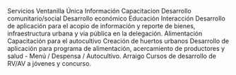 Servicios
Ventanilla Única
Información
Capacitacion
Desarrollo comunitario/social
Desarrollo económico
Educación
Interacción 
  Desarrollo de aplicación para el acopio de información y reporte de bienes, infraestructura urbana y via pública en la delegación.
Alimentación
  Capacitación para el autocultivo
  Creación de huertos urbanos
  Desarrollo de aplicación para programa de alimentación, acercamiento de productores y salud - Menú / Despensa / Autocultivo.
Arraigo
  Cursos de desarrollo de RV/AV a jóvenes y concurso.
  
